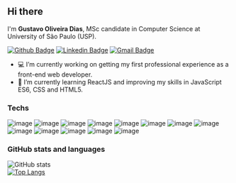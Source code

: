 ## Hi there

I'm **Gustavo Oliveira Dias**, MSc candidate in Computer Science at University of São Paulo (USP).

[![Github Badge](https://img.shields.io/badge/-Github-000?style=flat-square&logo=Github&logoColor=white&link=https://github.com/gustavogod)](https://github.com/gustavogod)
[![Linkedin Badge](https://img.shields.io/badge/-LinkedIn-blue?style=flat-square&logo=Linkedin&logoColor=white&link=https://www.linkedin.com/in/gustavo-dias-22117012b/)](https://www.linkedin.com/in/gustavo-dias-22117012b/)
[![Gmail Badge](https://img.shields.io/badge/-gustavodias.god@gmail.com-c14438?style=flat-square&logo=Gmail&logoColor=white&link=mailto:gustavodias.god@gmail.com)](mailto:gustavodias.god@gmail.com)

- 💻 I’m currently working on getting my first professional experience as a front-end web developer.
- 🌱 I’m currently learning ReactJS and improving my skills in JavaScript ES6, CSS and HTML5.

### Techs

![image](https://img.shields.io/badge/React-20232A?style=for-the-badge&logo=react&logoColor=61DAFB})
![image](https://img.shields.io/badge/JavaScript-323330?style=for-the-badge&logo=javascript&logoColor=F7DF1E})
![image](https://img.shields.io/badge/HTML5-E34F26?style=for-the-badge&logo=html5&logoColor=white})
![image](https://img.shields.io/badge/CSS3-1572B6?style=for-the-badge&logo=css3&logoColor=white})
![image](https://img.shields.io/badge/TypeScript-007ACC?style=for-the-badge&logo=typescript&logoColor=white})
![image](https://img.shields.io/badge/Git-F05032?style=for-the-badge&logo=git&logoColor=white})
![image](https://img.shields.io/badge/C-00599C?style=for-the-badge&logo=c&logoColor=white})
![image](https://img.shields.io/badge/C%2B%2B-00599C?style=for-the-badge&logo=c%2B%2B&logoColor=white})
![image](https://img.shields.io/badge/Python-3776AB?style=for-the-badge&logo=python&logoColor=white})
![image](https://img.shields.io/badge/Java-ED8B00?style=for-the-badge&logo=java&logoColor=white})
![image](https://img.shields.io/badge/Solidity-e6e6e6?style=for-the-badge&logo=solidity&logoColor=black})
![image](https://img.shields.io/badge/LaTeX-47A141?style=for-the-badge&logo=LaTeX&logoColor=white})
![image](https://img.shields.io/badge/PostgreSQL-316192?style=for-the-badge&logo=postgresql&logoColor=white})


### GitHub stats and languages
![GitHub stats](https://github-readme-stats.vercel.app/api?username=gustavogod&show_icons=true&theme=merko)
<br />
[![Top Langs](https://github-readme-stats.vercel.app/api/top-langs/?username=gustavogod&layout=compact&langs_count=8&theme=merko)](https://github.com/gustavogod/github-readme-stats)
